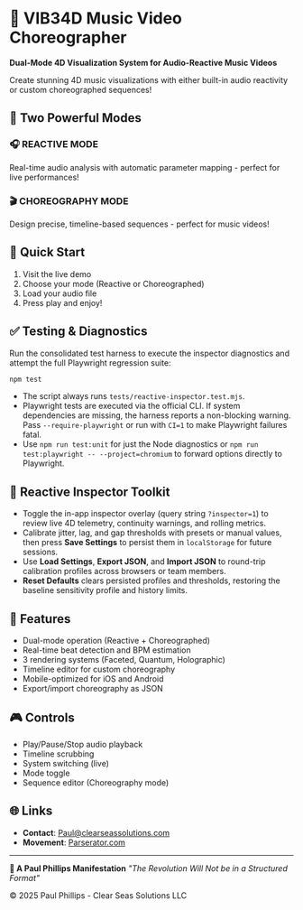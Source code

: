# 🎵 VIB34D Music Video Choreographer

**Dual-Mode 4D Visualization System for Audio-Reactive Music Videos**

Create stunning 4D music visualizations with either built-in audio reactivity or custom choreographed sequences!

## 🌟 Two Powerful Modes

### 🎧 REACTIVE MODE
Real-time audio analysis with automatic parameter mapping - perfect for live performances!

### 🎬 CHOREOGRAPHY MODE
Design precise, timeline-based sequences - perfect for music videos!

## 🚀 Quick Start

1. Visit the live demo
2. Choose your mode (Reactive or Choreographed)
3. Load your audio file
4. Press play and enjoy!

## ✅ Testing & Diagnostics

Run the consolidated test harness to execute the inspector diagnostics and attempt the full Playwright regression suite:

```bash
npm test
```

- The script always runs `tests/reactive-inspector.test.mjs`.
- Playwright tests are executed via the official CLI. If system dependencies are missing, the harness reports a non-blocking warning. Pass `--require-playwright` or run with `CI=1` to make Playwright failures fatal.
- Use `npm run test:unit` for just the Node diagnostics or `npm run test:playwright -- --project=chromium` to forward options directly to Playwright.

## 🧭 Reactive Inspector Toolkit

- Toggle the in-app inspector overlay (query string `?inspector=1`) to review live 4D telemetry, continuity warnings, and rolling metrics.
- Calibrate jitter, lag, and gap thresholds with presets or manual values, then press **Save Settings** to persist them in `localStorage` for future sessions.
- Use **Load Settings**, **Export JSON**, and **Import JSON** to round-trip calibration profiles across browsers or team members.
- **Reset Defaults** clears persisted profiles and thresholds, restoring the baseline sensitivity profile and history limits.

## 📱 Features

- Dual-mode operation (Reactive + Choreographed)
- Real-time beat detection and BPM estimation
- 3 rendering systems (Faceted, Quantum, Holographic)
- Timeline editor for custom choreography
- Mobile-optimized for iOS and Android
- Export/import choreography as JSON

## 🎮 Controls

- Play/Pause/Stop audio playback
- Timeline scrubbing
- System switching (live)
- Mode toggle
- Sequence editor (Choreography mode)

## 🌐 Links

- **Contact**: Paul@clearseassolutions.com
- **Movement**: [Parserator.com](https://parserator.com)

---

**🌟 A Paul Phillips Manifestation**
*"The Revolution Will Not be in a Structured Format"*

© 2025 Paul Phillips - Clear Seas Solutions LLC
